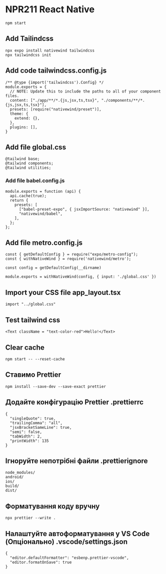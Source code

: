 # NPR211 React Native

```
npm start
```

## Add Tailindcss

```
npx expo install nativewind tailwindcss
npx tailwindcss init
```

## Add code tailwindcss.config.js

```
/** @type {import('tailwindcss').Config} */
module.exports = {
  // NOTE: Update this to include the paths to all of your component files.
  content: ["./app/**/*.{js,jsx,ts,tsx}", "./components/**/*.{js,jsx,ts,tsx}"],
  presets: [require("nativewind/preset")],
  theme: {
    extend: {},
  },
  plugins: [],
}
```

## Add file global.css

```
@tailwind base;
@tailwind components;
@tailwind utilities;
```

### Add file babel.config.js

```
module.exports = function (api) {
  api.cache(true);
  return {
    presets: [
      ["babel-preset-expo", { jsxImportSource: "nativewind" }],
      "nativewind/babel",
    ],
  };
};
```

## Add file metro.config.js

```
const { getDefaultConfig } = require("expo/metro-config");
const { withNativeWind } = require('nativewind/metro');

const config = getDefaultConfig(__dirname)

module.exports = withNativeWind(config, { input: './global.css' })
```

## Import your CSS file app_layout.tsx

```
import "../global.css"
```

## Test tailwind css

```
<Text className = "text-color-red">Hello!</Text>
```

## Clear cache

```
npm start -- --reset-cache
```

## Ставимо Prettier

```
npm install --save-dev --save-exact prettier
```

## Додайте конфігурацію Prettier .prettierrc

```
{
  "singleQuote": true,
  "trailingComma": "all",
  "jsxBracketSameLine": true,
  "semi": false,
  "tabWidth": 2,
  "printWidth": 135
}
```

## Ігноруйте непотрібні файли .prettierignore

```
node_modules/
android/
ios/
build/
dist/
```

## Форматування коду вручну

```
npx prettier --write .
```

## Налаштуйте автоформатування у VS Code (Опціонально) .vscode/settings.json

```
{
  "editor.defaultFormatter": "esbenp.prettier-vscode",
  "editor.formatOnSave": true
}
```
